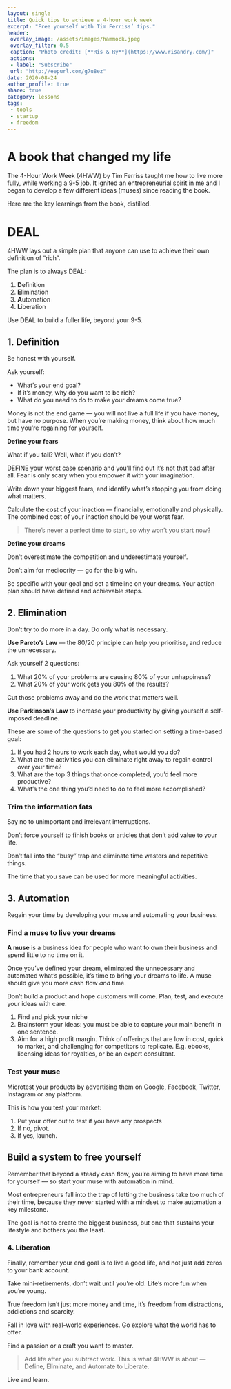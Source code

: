 ```yaml
---
layout: single
title: Quick tips to achieve a 4-hour work week 
excerpt: "Free yourself with Tim Ferriss’ tips."
header:
 overlay_image: /assets/images/hammock.jpeg
 overlay_filter: 0.5
 caption: "Photo credit: [**Ris & Ry**](https://www.risandry.com/)"
 actions:
 - label: "Subscribe"
 url: "http://eepurl.com/g7u8ez"
date: 2020-08-24
author_profile: true
share: true 
category: lessons
tags:
 - tools
 - startup
 - freedom
---
```


# A book that changed my life

The 4-Hour Work Week (4HWW) by Tim Ferriss taught me how to live more fully, while working a 9-5 job. It ignited an entrepreneurial spirit in me and I began to develop a few different ideas (muses) since reading the book. 

Here are the key learnings from the book, distilled.

# DEAL

4HWW lays out a simple plan that anyone can use to achieve their own definition of “rich”.

The plan is to always DEAL:
1. **D**efinition 
2. **E**limination
3. **A**utomation
4. **L**iberation

Use DEAL to build a fuller life, beyond your 9-5. 

## 1. Definition

Be honest with yourself.

Ask yourself:
- What’s your end goal?
- If it’s money, why do you want to be rich?
- What do you need to do to make your dreams come true?

Money is not the end game — you will not live a full life if you have money, but have no purpose. When you’re making money, think about how much time you’re regaining for yourself. 

**Define your fears**

What if you fail? Well, what if you don’t?

DEFINE your worst case scenario and you’ll find out it’s not that bad after all. Fear is only scary when you empower it with your imagination. 

Write down your biggest fears, and identify what’s stopping you from doing what matters.

Calculate the cost of your inaction — financially, emotionally and physically. The combined cost of your inaction should be your worst fear. 

> There’s never a perfect time to start, so why won’t you start now?

**Define your dreams** 

Don’t overestimate the competition and underestimate yourself. 

Don’t aim for mediocrity — go for the big win. 

Be specific with your goal and set a timeline on your dreams. Your action plan should have defined and achievable steps.

## 2. Elimination

Don’t try to do more in a day. Do only what is necessary.

**Use Pareto’s Law** — the 80/20 principle can help you prioritise, and reduce the unnecessary. 

Ask yourself 2 questions:
1. What 20% of your problems are causing 80% of your unhappiness?
2. What 20% of your work gets you 80% of the results?

Cut those problems away and do the work that matters well. 

**Use Parkinson’s Law** to increase your productivity by giving yourself a self-imposed deadline. 

These are some of the questions to get you started on setting a time-based goal:
1. If you had 2 hours to work each day, what would you do?
2. What are the activities you can eliminate right away to regain control over your time?
3. What are the top 3 things that once completed, you’d feel more productive?
4. What’s the one thing you’d need to do to feel more accomplished?

### Trim the information fats

Say no to unimportant and irrelevant interruptions. 

Don’t force yourself to finish books or articles that don’t add value to your life.

Don’t fall into the “busy” trap and eliminate time wasters and repetitive things. 

The time that you save can be used for more meaningful activities.

## 3. Automation

Regain your time by developing your muse and automating your business.

### Find a muse to live your dreams

**A muse** is a business idea for people who want to own their business and spend little to no time on it.

Once you’ve defined your dream, eliminated the unnecessary and automated what’s possible, it’s time to bring your dreams to life. A muse should give you more cash flow *and* time.

Don’t build a product and hope customers will come. Plan, test, and execute your ideas with care. 

1. Find and pick your niche
2. Brainstorm your ideas: you must be able to capture your main benefit in one sentence. 
3. Aim for a high profit margin. Think of offerings that are low in cost, quick to market, and challenging for competitors to replicate. E.g. ebooks, licensing ideas for royalties, or be an expert consultant. 

### Test your muse

Microtest your products by advertising them on Google, Facebook, Twitter, Instagram or any platform.

This is how you test your market:
1. Put your offer out to test if you have any prospects 
2. If no, pivot. 
3. If yes, launch. 

## Build a system to free yourself 

Remember that beyond a steady cash flow, you’re aiming to have  more time for yourself — so start your muse with automation in mind. 

Most entrepreneurs fall into the trap of letting the business take too much of their time, because they never started with a mindset to make automation a key milestone. 

The goal is not to create the biggest business, but one that sustains your lifestyle and bothers you the least. 

### 4. Liberation

Finally, remember your end goal is to live a good life, and not just add zeros to your bank account. 

Take mini-retirements, don’t wait until you’re old. Life’s more fun when you’re young.

True freedom isn’t just more money and time, it’s freedom from distractions, addictions and scarcity. 

Fall in love with real-world experiences. Go explore what the world has to offer.

Find a passion or a craft you want to master.

> Add life after you subtract work. This is what 4HWW is about — Define, Eliminate, and Automate to Liberate.

Live and learn. 


